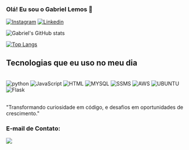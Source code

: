 ### Olá! Eu sou o Gabriel Lemos 👋

[![Instagram](https://img.shields.io/badge/Instagram-E4405F?style=for-the-badge&logo=instagram&logoColor=white)](https://www.instagram.com/gabriel_lemosc77/)
[![Linkedin](https://img.shields.io/badge/LinkedIn-0077B5?style=for-the-badge&logo=linkedin&logoColor=white)](https://www.linkedin.com/in/gabriel-lemos-cerqueira-46441725a/)

![Gabriel's GitHub stats](https://github-readme-stats.vercel.app/api?username=gabriellemosc&show_icons=true&theme=radical)

[![Top Langs](https://github-readme-stats.vercel.app/api/top-langs/?username=gabriellemosc)](https://github.com/anuraghazra/github-readme-stats)

## Tecnologias que eu uso no meu dia

<div style="display: inline_block"><br/> 
<img align="center" alt="python" src="https://img.shields.io/badge/Python-3776AB?style=for-the-badge&logo=python&logoColor=white" />
<img align="center" alt="JavaScript" src="https://img.shields.io/badge/JavaScript-323330?style=for-the-badge&logo=javascript&logoColor=F7DF1E" />
<img align="center" alt="HTML" src="https://img.shields.io/badge/HTML5-E34F26?style=for-the-badge&logo=html5&logoColor=white" />
<img align="center" alt="MYSQL" src="https://img.shields.io/badge/MySQL-00000F?style=for-the-badge&logo=mysql&logoColor=white" />
<img align="center" alt="SSMS" src="https://img.shields.io/badge/Microsoft_SQL_Server-CC2927?style=for-the-badge&logo=microsoft-sql-server&logoColor=white" />
<img align="center" alt="AWS" src="https://img.shields.io/badge/Amazon_AWS-FF9900?style=for-the-badge&logo=amazonaws&logoColor=white" />
<img align="center" alt="UBUNTU" src="https://img.shields.io/badge/Ubuntu-E95420?style=for-the-badge&logo=ubuntu&logoColor=white" />
<img align="center" alt="Flask" src="https://img.shields.io/badge/Flask-000000?style=for-the-badge&logo=flask&logoColor=white" />
</div><br/>

"Transformando curiosidade em código, e desafios em oportunidades de crescimento."

### E-mail de Contato:

<a href="mailto:gabriel.lemos1910@gmail.com"><img src="https://img.shields.io/badge/Gmail-D14836?style=for-the-badge&logo=gmail&logoColor=white"></a>


        
</div>


 
  
